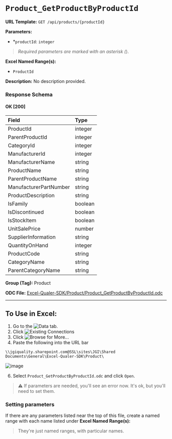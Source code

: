 # `Product_GetProductByProductId`

**URL Template:**
`GET /api/products/{productId}`

**Parameters:**
- *`productId`: `integer`


> *Required parameters are marked with an asterisk (*).

**Excel Named Range(s):**
- `ProductId`


**Description:**
No description provided.

### Response Schema

#### OK [200]

| Field                  | Type    |
|:-----------------------|:--------|
| ProductId              | integer |
| ParentProductId        | integer |
| CategoryId             | integer |
| ManufacturerId         | integer |
| ManufacturerName       | string  |
| ProductName            | string  |
| ParentProductName      | string  |
| ManufacturerPartNumber | string  |
| ProductDescription     | string  |
| IsFamily               | boolean |
| IsDiscontinued         | boolean |
| IsStockItem            | boolean |
| UnitSalePrice          | number  |
| SupplierInformation    | string  |
| QuantityOnHand         | integer |
| ProductCode            | string  |
| CategoryName           | string  |
| ParentCategoryName     | string  |

**Group (Tag):**
Product

**ODC File:**
[Excel-Qualer-SDK/Product/Product_GetProductByProductId.odc](https://github.com/Johnson-Gage-Inspection-Inc/qualer-sdk-odc/blob/main/Excel-Qualer-SDK/Product/Product_GetProductByProductId.odc)

---

To Use in Excel:
---

1. Go to the ![`Data`](https://github.com/user-attachments/assets/da437a70-57b3-4c5b-bb01-4910ece19ed1)
 tab.
3. Click ![Existing Connections](https://github.com/user-attachments/assets/a2f1ed67-b2e0-4c23-ac90-68c870e60289)
4. Click ![`Browse for More...`](https://github.com/user-attachments/assets/8e698494-6865-41e7-b6fa-043aea81809a)
5. Paste the following into the URL bar
```
\\jgiquality.sharepoint.com@SSL\sites\JGI\Shared Documents\General\Excel-Qualer-SDK\Product\
```

![image](https://github.com/user-attachments/assets/1e1a8d87-0377-446d-aaf5-d78562991db3)

6. Select `Product_GetProductByProductId.odc` and click `Open`.

> ⚠️ If parameters are needed, you'll see an error now. It's ok, but you'll need to set them.

### Setting parameters
If there are any parameters listed near the top of this file, create a named range with each name listed under **Excel Named Range(s):**
> They're just named ranges, with particular names.
